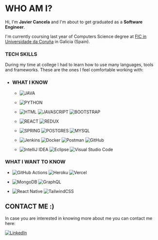 # WHO AM I?

Hi, I'm **Javier Cancela** and I'm about to get graduated as a **Software Engineer**.

I'm currently coursing last year of Computers Science degree at [FIC in Universidade da Coruña](https://www.fic.udc.es/) in Galicia (Spain).

### TECH SKILLS

During my time at college I had to learn how to use many languages, tools and frameworks. These are the ones I feel comfortable working with:

* ### WHAT I KNOW
  * ![JAVA](https://img.shields.io/badge/Java-ED8B00?style=for-the-badge&logo=java&logoColor=white)

  * ![PYTHON](https://img.shields.io/badge/Python-14354C?style=for-the-badge&logo=python&logoColor=white)

  * ![HTML](https://img.shields.io/badge/HTML5-E34F26?style=for-the-badge&logo=html5&logoColor=white)
    ![JAVASCRIPT](https://img.shields.io/badge/JavaScript-F7DF1E?style=for-the-badge&logo=javascript&logoColor=black)
    ![BOOTSTRAP](https://img.shields.io/badge/Bootstrap-563D7C?style=for-the-badge&logo=bootstrap&logoColor=white)

  * ![REACT](https://img.shields.io/badge/React-20232A?style=for-the-badge&logo=react&logoColor=61DAFB)
    ![REDUX](https://img.shields.io/badge/Redux-593D88?style=for-the-badge&logo=redux&logoColor=white)
    
  * ![SPRING](https://img.shields.io/badge/Spring-6DB33F?style=for-the-badge&logo=spring&logoColor=white)
    ![POSTGRES](https://img.shields.io/badge/PostgreSQL-316192?style=for-the-badge&logo=postgresql&logoColor=white)
    ![MYSQL](https://img.shields.io/badge/MySQL-00000F?style=for-the-badge&logo=mysql&logoColor=white)
    
  * ![Jenkins](https://img.shields.io/badge/jenkins-%232C5263.svg?style=for-the-badge&logo=jenkins&logoColor=white)
    ![Docker](https://img.shields.io/badge/docker-%230db7ed.svg?style=for-the-badge&logo=docker&logoColor=white)
    ![Postman](https://img.shields.io/badge/Postman-FF6C37?style=for-the-badge&logo=postman&logoColor=white)
    ![GitHub](https://img.shields.io/badge/github-%23121011.svg?style=for-the-badge&logo=github&logoColor=white)
    
  * ![IntelliJ IDEA](https://img.shields.io/badge/IntelliJIDEA-000000.svg?style=for-the-badge&logo=intellij-idea&logoColor=white)
    ![Eclipse](https://img.shields.io/badge/Eclipse-FE7A16.svg?style=for-the-badge&logo=Eclipse&logoColor=white)
    ![Visual Studio Code](https://img.shields.io/badge/Visual%20Studio%20Code-0078d7.svg?style=for-the-badge&logo=visual-studio-code&logoColor=white)


### WHAT I WANT TO KNOW
  * ![GitHub Actions](https://img.shields.io/badge/github%20actions-%232671E5.svg?style=for-the-badge&logo=githubactions&logoColor=white)
    ![Heroku](https://img.shields.io/badge/heroku-%23430098.svg?style=for-the-badge&logo=heroku&logoColor=white)
    ![Vercel](https://img.shields.io/badge/vercel-%23000000.svg?style=for-the-badge&logo=vercel&logoColor=white)
    
  * ![MongoDB](https://img.shields.io/badge/MongoDB-%234ea94b.svg?style=for-the-badge&logo=mongodb&logoColor=white)
    ![GraphQL](https://img.shields.io/badge/-GraphQL-E10098?style=for-the-badge&logo=graphql&logoColor=white)
    
  * ![React Native](https://img.shields.io/badge/react_native-%2320232a.svg?style=for-the-badge&logo=react&logoColor=%2361DAFB)
    ![TailwindCSS](https://img.shields.io/badge/tailwindcss-%2338B2AC.svg?style=for-the-badge&logo=tailwind-css&logoColor=white)
    
## CONTACT ME :)
In case you are interested in knowing more about me you can contact me here:

  [![LinkedIn](https://img.shields.io/badge/linkedin-%230077B5.svg?style=for-the-badge&logo=linkedin&logoColor=white)](https://www.linkedin.com/in/javier-cancela-mato/)

